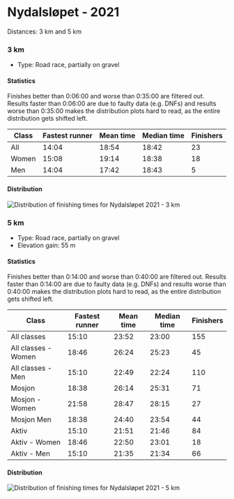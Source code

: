 # Nydalsløpet - 2021

Distances: 3 km and 5 km

### 3 km

- Type: Road race, partially on gravel

#### Statistics

Finishes better than 0:06:00 and worse than 0:35:00 are filtered out. Results faster than 0:06:00 are due to
faulty data (e.g. DNFs) and results worse than 0:35:00 makes the distribution plots hard to read, as the entire
distribution gets shifted left.

| Class | Fastest runner | Mean time | Median time | Finishers |
|-------|----------------|-----------|-------------|-----------|
| All   | 14:04          | 18:54     | 18:42       | 23        |
| Women | 15:08          | 19:14     | 18:38       | 18        |
| Men   | 14:04          | 17:42     | 18:43       | 5         |

#### Distribution

![Distribution of finishing times for Nydalsløpet 2021 - 3 km](assets/nydalsloepet-2021-3km_finishing-times.png)

### 5 km

- Type: Road race, partially on gravel
- Elevation gain: 55 m

#### Statistics

Finishes better than 0:14:00 and worse than 0:40:00 are filtered out. Results faster than 0:14:00 are due to
faulty data (e.g. DNFs) and results worse than 0:40:00 makes the distribution plots hard to read, as the entire
distribution gets shifted left.

| Class               | Fastest runner | Mean time | Median time | Finishers |
|---------------------|----------------|-----------|-------------|-----------|
| All classes         | 15:10          | 23:52     | 23:00       | 155       |
| All classes - Women | 18:46          | 26:24     | 25:23       | 45        |
| All classes - Men   | 15:10          | 22:49     | 22:24       | 110       |
| Mosjon              | 18:38          | 26:14     | 25:31       | 71        |
| Mosjon - Women      | 21:58          | 28:47     | 28:15       | 27        |
| Mosjon  Men         | 18:38          | 24:40     | 23:54       | 44        |
| Aktiv               | 15:10          | 21:51     | 21:46       | 84        |
| Aktiv - Women       | 18:46          | 22:50     | 23:01       | 18        |
| Aktiv - Men         | 15:10          | 21:35     | 21:34       | 66        |

#### Distribution

![Distribution of finishing times for Nydalsløpet 2021 - 5 km](assets/nydalsloepet-2021-5km_finishing-times.png)
